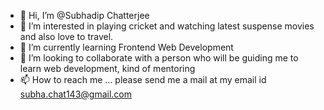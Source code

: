 - 👋 Hi, I’m @Subhadip Chatterjee
- 👀 I’m interested in playing cricket and watching latest suspense movies and also love to travel.
- 🌱 I’m currently learning Frontend Web Development
- 💞️ I’m looking to collaborate with a person who will be guiding me to learn web development, kind of mentoring
- 📫 How to reach me ... please send me a mail at my email id subha.chat143@gmail.com

<!---
Subhadip90/Subhadip90 is a ✨ special ✨ repository because its `README.md` (this file) appears on your GitHub profile.
You can click the Preview link to take a look at your changes.
--->
